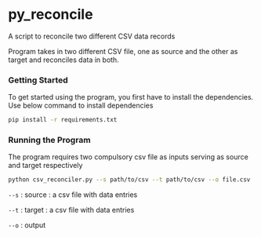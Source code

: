 # py_reconcile
A script to reconcile two different CSV data records 

Program takes in two different CSV file, one as source and the other as target and reconciles data in both.


### Getting Started

To get started using the program, you first have to install the dependencies. Use below command to install dependencies

```bash
pip install -r requirements.txt
```

### Running the Program

The program requires two compulsory csv file as inputs serving as source and target respectively

```bash
python csv_reconciler.py --s path/to/csv --t path/to/csv --o file.csv
```

`--s` : source : a csv file with data entries

`--t` : target : a csv file with data entries

`--o` : output